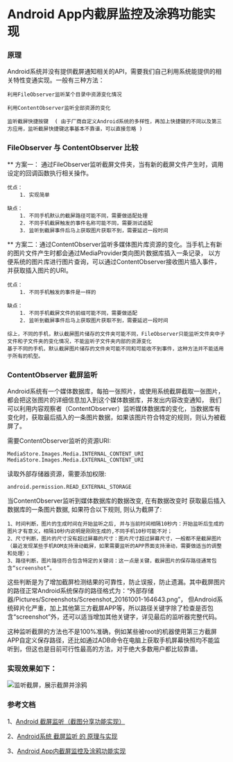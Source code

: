 Android App内截屏监控及涂鸦功能实现
=================================

### 原理

Android系统并没有提供截屏通知相关的API，需要我们自己利用系统能提供的相关特性变通实现。一般有三种方法：

    利用FileObserver监听某个目录中资源变化情况

    利用ContentObserver监听全部资源的变化

    监听截屏快捷按键  ( 由于厂商自定义Android系统的多样性，再加上快捷键的不同以及第三方应用，监听截屏快捷键这事基本不靠谱，可以直接忽略 )

### FileObserver 与 ContentObserver 比较

** 方案一： 通过FileObserver监听截屏文件夹，当有新的截屏文件产生时，调用设定的回调函数执行相关操作。

    优点：
        1. 实现简单
    
    缺点：
        1. 不同手机默认的截屏路径可能不同，需要做适配处理
        2. 不同手机截屏触发的事件名称可能不同，需要测试适配
        3. 监听到截屏事件后马上获取图片获取不到，需要延迟一段时间

** 方案二：通过ContentObserver监听多媒体图片库资源的变化。当手机上有新的图片文件产生时都会通过MediaProvider类向图片数据库插入一条记录，
以方便系统的图片库进行图片查询，可以通过ContentObserver接收图片插入事件，并获取插入图片的URI。

    优点：
        1. 不同手机触发的事件是一样的
    
    缺点：
        1. 不同手机截屏文件的前缀可能不同，需要做适配
        2. 监听到截屏事件后马上获取图片获取不到，需要延迟一段时间
    
    综上，不同的手机，默认截屏图片储存的文件夹可能不同，FileObserver只能监听文件夹中子文件和子文件夹的变化情况，不能监听子文件夹内部的资源变化
    基于不同的手机，默认截屏图片储存的文件夹可能不同和可能收不到事件，这种方法并不能适用于所有的机型。

### ContentObserver 截屏监听

Android系统有一个媒体数据库，每拍一张照片，或使用系统截屏截取一张图片，都会把这张图片的详细信息加入到这个媒体数据库，并发出内容改变通知，
我们可以利用内容观察者（ContentObserver）监听媒体数据库的变化，当数据库有变化时，获取最后插入的一条图片数据，如果该图片符合特定的规则，则认为被截屏了。

需要ContentObserver监听的资源URI:

    MediaStore.Images.Media.INTERNAL_CONTENT_URI
    MediaStore.Images.Media.EXTERNAL_CONTENT_URI

读取外部存储器资源，需要添加权限:

    android.permission.READ_EXTERNAL_STORAGE
    
当ContentObserver监听到媒体数据库的数据改变, 在有数据改变时 获取最后插入数据库的一条图片数据, 如果符合以下规则, 则认为截屏了:

    1、时间判断，图片的生成时间在开始监听之后, 并与当前时间相隔10秒内：开始监听后生成的图片才有意义，相隔10秒内说明是刚刚生成的,不同手机10秒可能不对；
    2、尺寸判断，图片的尺寸没有超过屏幕的尺寸：图片尺寸超过屏幕尺寸，一般都不是截屏图片（最近发现某些手机ROM支持滑动截屏，如果需要监听的APP界面支持滑动，需要做适当的调整和处理）；
    3、路径判断，图片路径符合包含特定的关键词：这一点是关键，截屏图片的保存路径通常包含“screenshot”。

这些判断是为了增加截屏检测结果的可靠性，防止误报，防止遗漏。其中截屏图片的路径正常Android系统保存的路径格式为：“外部存储器/Pictures/Screenshots/Screenshot_20161001-164643.png”，
但Android系统碎片化严重，加上其他第三方截屏APP等，所以路径关键字除了检查是否包含“screenshot”外，还可以适当增加其他关键字，详见最后的监听器完整代码。

这种监听截屏的方法也不是100%准确，例如某些被root的机器使用第三方截屏APP自定义保存路径，还比如通过ADB命令在电脑上获取手机屏幕快照均不能监听到，但这也是目前可行性最高的方法，对于绝大多数用户都比较靠谱。

### 实现效果如下：

![监听截屏，展示截屏并涂鸦](https://github.com/452896915/SnapShotMonitor/blob/master/2839011-04795289ae00d6c4.gif)

### 参考文档

1、[Android 截屏监听（截图分享功能实现）](https://www.jianshu.com/p/d7aba5a03b0f)

2、[Android系统 截屏监听 的 原理与实现](https://blog.csdn.net/xietansheng/article/details/52692163)

3、[Android App内截屏监控及涂鸦功能实现](https://www.jianshu.com/p/2e6d52abf115)